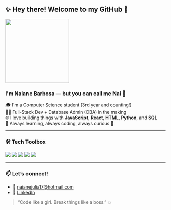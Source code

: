 ## ✨ Hey there! Welcome to my GitHub 👋

<img src="https://media.giphy.com/media/QpVUMRUJGokfqXyfa1/giphy.gif" width="200"/>

### I'm Naiane Barbosa — but you can call me **Nai** 🌻

🎓 I'm a Computer Science student (3rd year and counting!)  
👩‍💻 Full-Stack Dev + Database Admin (DBA) in the making  
🌐 I love building things with **JavaScript**, **React**, **HTML**, **Python**, and **SQL**  
🧠 Always learning, always coding, always curious 🚀

---

### 🛠️ Tech Toolbox

<p float="left">
  <img src="https://img.shields.io/badge/HTML5-E34F26?logo=html5&logoColor=white" />
  <img src="https://img.shields.io/badge/JavaScript-F7DF1E?logo=javascript&logoColor=black" />
  <img src="https://img.shields.io/badge/Python-3776AB?logo=python&logoColor=white" />
  <img src="https://img.shields.io/badge/React-61DAFB?logo=react&logoColor=black" />
  <img src="https://img.shields.io/badge/SQL-4479A1?logo=postgresql&logoColor=white" />
</p>

---

### 📫 Let’s connect!

- 📧 [naianejulia17@hotmail.com](mailto:naianejulia17@hotmail.com)  
- 💼 [LinkedIn](https://www.linkedin.com/in/naiane-j%C3%BAlia-286113191/)  

> “Code like a girl. Break things like a boss.” 💥  

